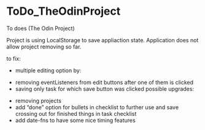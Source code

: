 # ToDo_TheOdinProject
 To does (The Odin Project)


Project is using LocalStorage to save appliaction state. Application does not allow project removing so far.

to fix:

- multiple editing option by:
+ removing eventListeners from edit buttons after one of them is clicked
+ saving only task for which save button was clicked
possible upgrades:

- removing projects
- add “done” option for bullets in checklist to further use and save crossing out for finished things in task checklist
- add date-fns to have some nice timing features